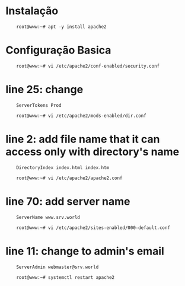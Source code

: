 # Instalação 

        root@www:~# apt -y install apache2
    
# Configuração Basica   
    
        root@www:~# vi /etc/apache2/conf-enabled/security.conf

# line 25: change
        ServerTokens Prod
        
        root@www:~# vi /etc/apache2/mods-enabled/dir.conf
        
# line 2: add file name that it can access only with directory's name
        DirectoryIndex index.html index.htm
        
        root@www:~# vi /etc/apache2/apache2.conf
        
# line 70: add server name
        ServerName www.srv.world
        
        root@www:~# vi /etc/apache2/sites-enabled/000-default.conf
        
# line 11: change to admin's email
        ServerAdmin webmaster@srv.world
        
        root@www:~# systemctl restart apache2
